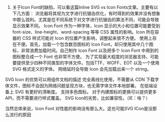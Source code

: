 <!--
 * @Author: yuzihan yuzihanyuzihan@163.com
 * @Date: 2022-05-08 19:48:37
 * @LastEditors: yuzihan yuzihanyuzihan@163.com
 * @LastEditTime: 2022-05-08 19:50:45
 * @FilePath: /fe_interview/html/SVG_Icon.md
 * @Description: 这是默认设置,请设置`customMade`, 打开koroFileHeader查看配置 进行设置: https://github.com/OBKoro1/koro1FileHeader/wiki/%E9%85%8D%E7%BD%AE
-->
1. 关于Icon Font的缺陷，可以看这篇Inline SVG vs Icon Fonts文章。主要有以下几方面：
浏览器将其视为文字进行抗锯齿优化，有时得到的效果并没有想象中那么锐利。尤其是在不同系统下对文字进行抗锯齿的算法不同，可能会导致显示效果不同。
Icon Font 作为一种字体，Icon 显示的大小和位置可能要受到font-size、line-height、word-spacing 等等 CSS 属性的影响。Icon 所在容器的 CSS 样式可能对 Icon 的位置产生影响，调整起来很不方便。
使用上存在不便。首先，加载一个包含数百图标的 Icon Font，却只使用其中几个图标，非常浪费加载时间。自己制作 Icon Font 以及把多个 Icon Font 中用到的图标整合成一个 Font 也非常不方便。
为了实现最大程度的浏览器支持，可能要提供至少四种不同类型的字体文件。包括TTF、WOFF、EOT 以及一个使用 SVG 格式定义的字体。
网络延时会导致 Icon 会先加载出来一个 string。

SVG Icon 的优势可以用组件文档的描述
完全离线化使用，不需要从 CDN 下载字体文件，图标不会因为网络问题呈现方块，也无需字体文件本地部署。
在低端设备上 SVG 有更好的清晰度。
支持多色图标。
对于内建图标的更换可以提供更多 API，而不需要进行样式覆盖。
SVG Icon的劣势，比如兼容性。（IE：啥？）

当然总体来说，Icon Font 对性能的影响没有那么大。这也可能SVG ICon是没那么流行的原因
